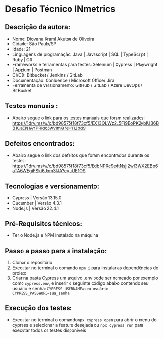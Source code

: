 # Desafio Técnico INmetrics

## Descrição da autora:
- Nome: Diovana Kraml Akutsu de Oliveira
- Cidade: São Paulo/SP
- Idade: 21
- Linguagens de programação: Java | Javascript | SQL | TypeScript | Ruby | C#
- Frameworks e ferramentas para testes: Selenium | Cypress | Playwright | Appium | Postman
- CI/CD: Bitbucket / Jenkins / GitLab
- Documentação: Conluence / Microsoft Office/ Jira
- Ferramenta de versionamento: GitHub / GitLab / Azure DevOps / BitBucket

## Testes manuais :
- Abaixo segue o link para os testes manuais que foram realizados:
  https://1drv.ms/w/c/bd98575f18f73cf5/EX13QLWz2L5Fj9EoPK2yblUB6BB1CaEN1AYPRldc3wvImQ?e=Yl2bd9

## Defeitos encontrados:
- Abaixo segue o link dos defeitos que foram encontrados durante os testes:
  https://1drv.ms/w/c/bd98575f18f73cf5/EdbNPRc9edtNsji2wI3WX2EBp6aTA6WEgiFSki6Jbm3lJA?e=uUE1OS

## Tecnologias e versionamento:
- Cypress | Versão 13.15.0
- Cucumber | Versão 4.3.1
- Node.js | Versão 22.4.1

## Pré-Requisitos técnicos:
- Ter o Node.js e NPM instalado na máquina

## Passo a passo para a instalação:
1. Clonar o repositório
2. Executar no terminal o comando `npm i` para instalar as dependências do projeto
3. Criar na pasta Cypress um arquivo .env pode ser nomeado por exemplo como `cypress.env`, e inserir o seguinte código abaixo contendo seu usuário e senha:
   `CYPRESS_USERNAME=seu_usuário
CYPRESS_PASSWORD=sua_senha`

## Execução dos testes:
- Executar no terminal o comando`npx cypress open` para abrir o menu do cypress e selecionar a feature desejada ou `npx cypress run` para executar todos os testes disponíveis
